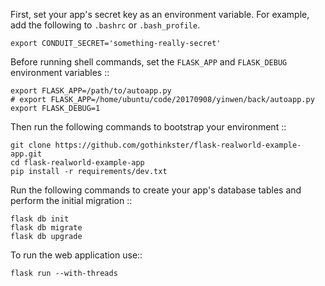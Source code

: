 First, set your app's secret key as an environment variable. For example,
add the following to ``.bashrc`` or ``.bash_profile``.

    export CONDUIT_SECRET='something-really-secret'

Before running shell commands, set the ``FLASK_APP`` and ``FLASK_DEBUG``
environment variables ::

    export FLASK_APP=/path/to/autoapp.py
    # export FLASK_APP=/home/ubuntu/code/20170908/yinwen/back/autoapp.py
    export FLASK_DEBUG=1
    
Then run the following commands to bootstrap your environment ::

    git clone https://github.com/gothinkster/flask-realworld-example-app.git
    cd flask-realworld-example-app
    pip install -r requirements/dev.txt


Run the following commands to create your app's
database tables and perform the initial migration ::

    flask db init
    flask db migrate
    flask db upgrade

To run the web application use::

    flask run --with-threads
